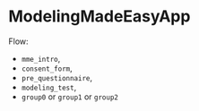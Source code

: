 # ModelingMadeEasyApp


Flow:
* `mme_intro`,
* `consent_form`,
* `pre_questionnaire`,
* `modeling_test`,
* `group0` or `group1` or `group2`
